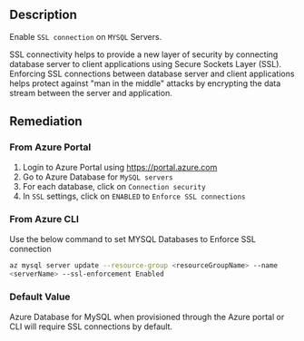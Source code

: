 ## Description

Enable `SSL connection` on `MYSQL` Servers.

SSL connectivity helps to provide a new layer of security by connecting database server to client applications using Secure Sockets Layer (SSL). Enforcing SSL connections between database server and client applications helps protect against "man in the middle" attacks by encrypting the data stream between the server and application.

## Remediation

### From Azure Portal

1. Login to Azure Portal using https://portal.azure.com
2. Go to Azure Database for `MySQL servers`
3. For each database, click on `Connection security`
4. In `SSL` settings, click on `ENABLED` to `Enforce SSL connections`

### From Azure CLI

Use the below command to set MYSQL Databases to Enforce SSL connection

```bash
az mysql server update --resource-group <resourceGroupName> --name
<serverName> --ssl-enforcement Enabled
```

### Default Value

Azure Database for MySQL when provisioned through the Azure portal or CLI will require SSL connections by default.